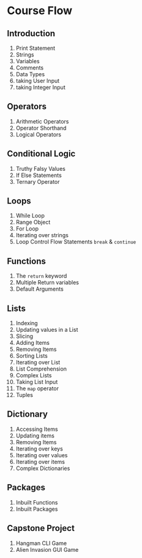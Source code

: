 # Course Flow

## Introduction
1. Print Statement
1. Strings
1. Variables
1. Comments
1. Data Types
1. taking User Input
1. taking Integer Input

## Operators
1. Arithmetic Operators
1. Operator Shorthand
1. Logical Operators

## Conditional Logic
1. Truthy Falsy Values 
1. If Else Statements
1. Ternary Operator 

## Loops
1. While Loop
1. Range Object
1. For Loop
1. Iterating over strings
1. Loop Control Flow Statements `break` & `continue`

## Functions
1. The `return` keyword
1. Multiple Return variables
1. Default Arguments

## Lists
1. Indexing
1. Updating values in a List
1. Slicing
1. Adding Items
1. Removing Items
1. Sorting Lists
1. Iterating over List
1. List Comprehension
1. Complex Lists
1. Taking List Input
1. The `map` operator
1. Tuples

## Dictionary
1. Accessing Items
1. Updating items
1. Removing Items
1. Iterating over keys
1. Iterating over values
1. Iterating over items
1. Complex Dictionaries

## Packages
1. Inbuilt Functions
1. Inbuilt Packages

## Capstone Project
1. Hangman CLI Game 
1. Alien Invasion GUI Game

